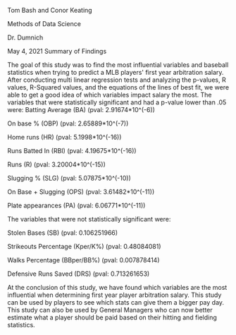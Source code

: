 Tom Bash and Conor Keating

Methods of Data Science

Dr. Dumnich

May 4, 2021
 Summary of Findings

The goal of this study was to find the most influential variables and baseball statistics when trying to predict a MLB players' first year arbitration salary. After conducting multi linear regression tests and analyzing the p-values, R values, R-Squared values, and the equations of the lines of best fit, we were able to get a good idea of which variables impact salary the most. The variables that were statistically significant and had a p-value lower than .05 were:
Batting Average (BA) (pval: 2.91674*10^(-6))

On base % (OBP) (pval: 2.65889*10^(-7))

Home runs (HR) (pval: 5.1998*10^(-16))

Runs Batted In (RBI) (pval: 4.19675*10^(-16))

Runs (R) (pval: 3.20004*10^(-15))

Slugging % (SLG) (pval: 5.07875*10^(-10))

On Base + Slugging (OPS) (pval: 3.61482*10^(-11))

Plate appearances (PA) (pval: 6.06771*10^(-11))


The variables that were not statistically significant were:

Stolen Bases (SB) (pval: 0.106251966)

Strikeouts Percentage (Kper/K%) (pval: 0.48084081)

Walks Percentage (BBper/BB%) (pval: 0.007878414)

Defensive Runs Saved (DRS) (pval: 0.713261653)


At the conclusion of this study, we have found which variables are the most influential when determining first year player arbitration salary. This study can be used by players to see which stats can give them a bigger pay day. This study can also be used by General Managers who can now better estimate what a player should be paid based on their hitting and fielding statistics.
